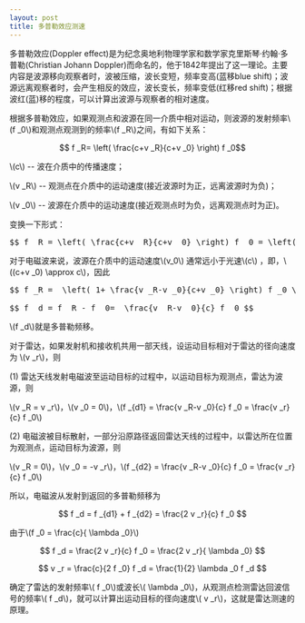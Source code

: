 ```yaml
---
layout: post
title: 多普勒效应测速
---
```


多普勒效应(Doppler effect)是为纪念奥地利物理学家和数学家克里斯琴·约翰·多普勒(Christian Johann Doppler)而命名的，他于1842年提出了这一理论。主要内容是波源移向观察者时，波被压缩，波长变短，频率变高(蓝移blue shift)；波源远离观察者时，会产生相反的效应，波长变长，频率变低(红移red shift)；根据波红(蓝)移的程度，可以计算出波源与观察者的相对速度。

根据多普勒效应，如果观测点和波源在同一介质中相对运动，则波源的发射频率\\(f _0\\)和观测点观测到的频率\\(f _R\\)之间，有如下关系：

$$ f _R= \left( \frac{c+v _R}{c+v _0} \right) f _0$$

\\(c\\) -- 波在介质中的传播速度；

\\(v _R\\) -- 观测点在介质中的运动速度(接近波源时为正，远离波源时为负)；

\\(v _0\\) -- 波源在介质中的运动速度(接近观测点时为负，远离观测点时为正)。

变换一下形式：

<pre>
$$ f _R = \left( \frac{c+v _R}{c+v _0} \right) f _0 = \left( \frac{c+v _0-v _0+v _R}{c+v _0} \right) f _0 =  \left( 1+ \frac{v _R-v _0}{c+v _0} \right) f _0 $$
</pre>

对于电磁波来说，波源在介质中的运动速度\\(v_0\\) 通常远小于光速\\(c\\) ，即，\\((c+v _0) \approx c\\)，因此

<pre>
$$ f _R =  \left( 1+ \frac{v _R-v _0}{c+v _0} \right) f _0 \dot =  \left( 1+ \frac{v _R-v _0}{c} \right) f _0 $$

$$ f _d = f _R - f _0=  \frac{v _R-v _0}{c} f _0 $$
</pre>

\\(f _d\\)就是多普勒频移。

对于雷达，如果发射机和接收机共用一部天线，设运动目标相对于雷达的径向速度为 \\(v _r\\)，则

(1) 雷达天线发射电磁波至运动目标的过程中，以运动目标为观测点，雷达为波源，则

\\(v _R = v _r\\)，\\(v _0 = 0\\)，\\(f _{d1} = \frac{v _R-v _0}{c} f _0 = \frac{v _r}{c} f _0\\)

(2) 电磁波被目标散射，一部分沿原路径返回雷达天线的过程中，以雷达所在位置为观测点，运动目标为波源，则

\\(v _R = 0\\)，\\(v _0 = -v _r\\)，\\(f _{d2} = \frac{v _R-v _0}{c} f _0 = \frac{v _r}{c} f _0\\)

所以，电磁波从发射到返回的多普勒频移为

$$ f _d = f _{d1} + f _{d2} = \frac{2 v _r}{c} f _0 $$

由于\\(f _0 = \frac{c}{ \lambda _0}\\)

$$ f _d = \frac{2 v _r}{c} f _0 = \frac{2 v _r}{ \lambda _0} $$

$$ v _r = \frac{c}{2 f _0} f _d = \frac{1}{2} \lambda _0 f _d $$

确定了雷达的发射频率\\( f _0\\)或波长\\( \lambda _0\\)，从观测点检测雷达回波信号的频率\\( f _d\\)，就可以计算出运动目标的径向速度\\( v _r\\)，这就是雷达测速的原理。


